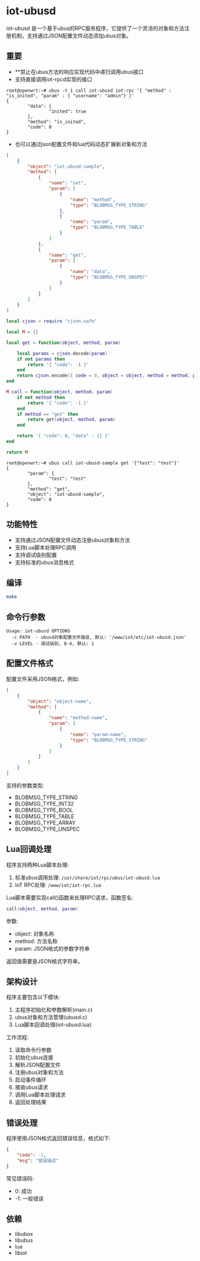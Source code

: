 # iot-ubusd

iot-ubusd 是一个基于ubus的RPC服务程序，它提供了一个灵活的对象和方法注册机制，支持通过JSON配置文件动态添加ubus对象。

## 重要
- **禁止在ubus方法的响应实现代码中递归调用ubus接口
- 支持直接调用iot-rpcd实现的接口
```shell
root@openwrt:~# ubus -t 1 call iot-ubusd iot-rpc '{ "method" : "is_inited", "param" : { "username": "admin"} }'
{
        "data": {
                "inited": true
        },
        "method": "is_inited",
        "code": 0
}
```
- 也可以通过json配置文件和lua代码动态扩展新对象和方法
```json
[
    {
        "object": "iot-ubusd-sample",
        "method": [
            {
                "name": "set",
                "param": [
                    {
                        "name": "method",
                        "type": "BLOBMSG_TYPE_STRING"
                    },
                    {
                        "name": "param",
                        "type": "BLOBMSG_TYPE_TABLE"
                    }
                ]
            },
            {
                "name": "get",
                "param": [
                    {
                        "name": "data",
                        "type": "BLOBMSG_TYPE_UNSPEC"
                    }
                ]
            }
        ]
    }
]
```
```lua
local cjson = require "cjson.safe"

local M = {}

local get = function(object, method, param)

    local params = cjson.decode(param)
    if not params then
        return '{ "code": -1 }'
    end
    return cjson.encode({ code = 0, object = object, method = method, param = params })
end

M.call = function(object, method, param)
    if not method then
        return '{ "code": -1 }'
    end
    if method == "get" then
        return get(object, method, param)
    end

    return '{ "code": 0, "data" : {} }'
end

return M

```
```shell
root@openwrt:~# ubus call iot-ubusd-sample get '{"test": "test"}'
{
        "param": {
                "test": "test"
        },
        "method": "get",
        "object": "iot-ubusd-sample",
        "code": 0
}
```

## 功能特性

- 支持通过JSON配置文件动态注册ubus对象和方法
- 支持Lua脚本处理RPC调用
- 支持调试级别配置
- 支持标准的ubus消息格式

## 编译

```bash
make
```

## 命令行参数

```
Usage: iot-ubusd OPTIONS
  -c PATH  - ubusd对象配置文件路径, 默认: '/www/iot/etc/iot-ubusd.json'
  -v LEVEL - 调试级别, 0-4, 默认: 1
```

## 配置文件格式

配置文件采用JSON格式，例如:

```json
[
    {
        "object": "object-name",
        "method": [
            {
                "name": "method-name",
                "param": [
                    {
                        "name": "param-name",
                        "type": "BLOBMSG_TYPE_STRING"
                    }
                ]
            }
        ]
    }
]
```

支持的参数类型:
- BLOBMSG_TYPE_STRING
- BLOBMSG_TYPE_INT32
- BLOBMSG_TYPE_BOOL 
- BLOBMSG_TYPE_TABLE
- BLOBMSG_TYPE_ARRAY
- BLOBMSG_TYPE_UNSPEC

## Lua回调处理

程序支持两种Lua脚本处理:

1. 标准ubus调用处理: `/usr/share/iot/rpc/ubus/iot-ubusd.lua`
2. IoT RPC处理: `/www/iot/iot-rpc.lua`

Lua脚本需要实现call()函数来处理RPC请求，函数签名:

```lua
call(object, method, param)
```

参数:
- object: 对象名称
- method: 方法名称 
- param: JSON格式的参数字符串

返回值需要是JSON格式字符串。

## 架构设计

程序主要包含以下模块:

1. 主程序初始化和参数解析(main.c)
2. ubus对象和方法管理(ubusd.c)
3. Lua脚本回调处理(iot-ubusd.lua)

工作流程:

1. 读取命令行参数
2. 初始化ubus连接
3. 解析JSON配置文件
4. 注册ubus对象和方法
5. 启动事件循环
6. 接收ubus请求
7. 调用Lua脚本处理请求
8. 返回处理结果

## 错误处理

程序使用JSON格式返回错误信息，格式如下:

```json
{
    "code": -1,
    "msg": "错误描述"
}
```

常见错误码:
- 0: 成功
- -1: 一般错误

## 依赖

- libubox
- libubus 
- lua
- libiot

